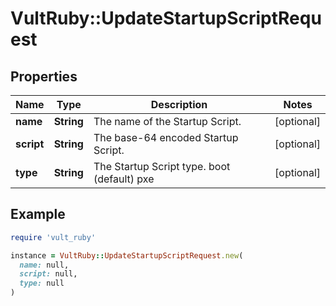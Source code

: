 # VultRuby::UpdateStartupScriptRequest

## Properties

| Name | Type | Description | Notes |
| ---- | ---- | ----------- | ----- |
| **name** | **String** | The name of the Startup Script. | [optional] |
| **script** | **String** | The base-64 encoded Startup Script. | [optional] |
| **type** | **String** | The Startup Script type.  boot (default) pxe | [optional] |

## Example

```ruby
require 'vult_ruby'

instance = VultRuby::UpdateStartupScriptRequest.new(
  name: null,
  script: null,
  type: null
)
```

